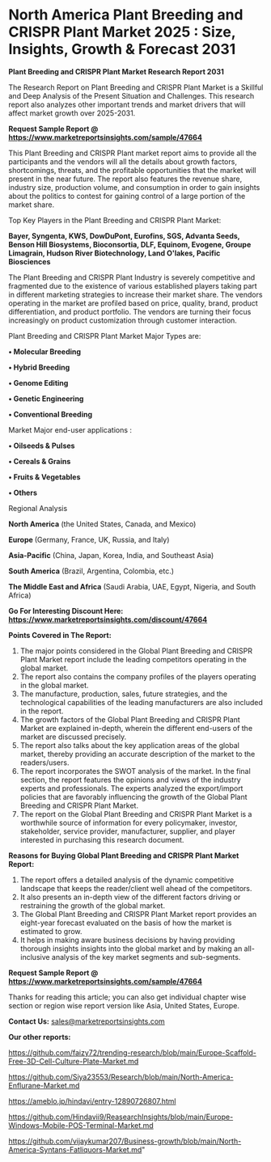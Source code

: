 # North America Plant Breeding and CRISPR Plant Market 2025 : Size, Insights, Growth & Forecast 2031

<strong>Plant Breeding and CRISPR Plant Market Research Report 2031</strong>

The Research Report on Plant Breeding and CRISPR Plant Market is a Skillful and Deep Analysis of the Present Situation and Challenges. This research report also analyzes other important trends and market drivers that will affect market growth over 2025-2031.

<strong>Request Sample Report @ <a href=https://www.marketreportsinsights.com/sample/47664>https://www.marketreportsinsights.com/sample/47664</a></strong>

This Plant Breeding and CRISPR Plant market report aims to provide all the participants and the vendors will all the details about growth factors, shortcomings, threats, and the profitable opportunities that the market will present in the near future. The report also features the revenue share, industry size, production volume, and consumption in order to gain insights about the politics to contest for gaining control of a large portion of the market share.

Top Key Players in the Plant Breeding and CRISPR Plant Market:

<strong>Bayer, Syngenta, KWS, DowDuPont, Eurofins, SGS, Advanta Seeds, Benson Hill Biosystems, Bioconsortia, DLF, Equinom, Evogene, Groupe Limagrain, Hudson River Biotechnology, Land O'lakes, Pacific Biosciences</strong>

The Plant Breeding and CRISPR Plant Industry is severely competitive and fragmented due to the existence of various established players taking part in different marketing strategies to increase their market share. The vendors operating in the market are profiled based on price, quality, brand, product differentiation, and product portfolio. The vendors are turning their focus increasingly on product customization through customer interaction.

Plant Breeding and CRISPR Plant Market Major Types are:

<strong>•  Molecular Breeding

•  Hybrid Breeding

•  Genome Editing

•  Genetic Engineering

•  Conventional Breeding</strong>

Market Major end-user applications :

<strong>•  Oilseeds & Pulses

•  Cereals & Grains

•  Fruits & Vegetables

•  Others</strong>

Regional Analysis

</u><strong><b>North America</b></strong> (the United States, Canada, and Mexico)

<strong><b>Europe </b></strong>(Germany, France, UK, Russia, and Italy)

<strong><b>Asia-Pacific</b></strong> (China, Japan, Korea, India, and Southeast Asia)

<strong><b>South America</b></strong> (Brazil, Argentina, Colombia, etc.)

<strong><b>The Middle East and Africa</b></strong> (Saudi Arabia, UAE, Egypt, Nigeria, and South Africa)

<strong>Go For Interesting Discount Here: <a href=https://www.marketreportsinsights.com/discount/47664>https://www.marketreportsinsights.com/discount/47664</a></strong>

<strong>Points Covered in The Report:</strong>
<ol>
  <li>The major points considered in the Global Plant Breeding and CRISPR Plant Market report include the leading competitors operating in the global market.</li>
  <li>The report also contains the company profiles of the players operating in the global market.</li>
  <li>The manufacture, production, sales, future strategies, and the technological capabilities of the leading manufacturers are also included in the report.</li>
  <li>The growth factors of the Global Plant Breeding and CRISPR Plant Market are explained in-depth, wherein the different end-users of the market are discussed precisely.</li>
  <li>The report also talks about the key application areas of the global market, thereby providing an accurate description of the market to the readers/users.</li>
  <li>The report incorporates the SWOT analysis of the market. In the final section, the report features the opinions and views of the industry experts and professionals. The experts analyzed the export/import policies that are favorably influencing the growth of the Global Plant Breeding and CRISPR Plant Market.</li>
  <li>The report on the Global Plant Breeding and CRISPR Plant Market is a worthwhile source of information for every policymaker, investor, stakeholder, service provider, manufacturer, supplier, and player interested in purchasing this research document.</li>
</ol>
<strong>Reasons for Buying Global Plant Breeding and CRISPR Plant Market Report:</strong>

<ol>
  <li>The report offers a detailed analysis of the dynamic competitive landscape that keeps the reader/client well ahead of the competitors.</li>
  <li>It also presents an in-depth view of the different factors driving or restraining the growth of the global market.</li>
  <li>The Global Plant Breeding and CRISPR Plant Market report provides an eight-year forecast evaluated on the basis of how the market is estimated to grow.</li>
  <li>It helps in making aware business decisions by having providing thorough insights insights into the global market and by making an all-inclusive analysis of the key market segments and sub-segments.</li>
</ol>
<strong>Request Sample Report @ <a href=https://www.marketreportsinsights.com/sample/47664>https://www.marketreportsinsights.com/sample/47664</a></strong>


Thanks for reading this article; you can also get individual chapter wise section or region wise report version like Asia, United States, Europe.

<strong>Contact Us:</strong>
sales@marketreportsinsights.com

<strong>Our other reports:</strong>

<a href=https://github.com/faizy72/trending-research/blob/main/Europe-Scaffold-Free-3D-Cell-Culture-Plate-Market.md>https://github.com/faizy72/trending-research/blob/main/Europe-Scaffold-Free-3D-Cell-Culture-Plate-Market.md</a>

<a href=https://github.com/Siya23553/Research/blob/main/North-America-Enflurane-Market.md>https://github.com/Siya23553/Research/blob/main/North-America-Enflurane-Market.md</a>

<a href=https://ameblo.jp/hindavi/entry-12890726807.html>https://ameblo.jp/hindavi/entry-12890726807.html</a>

<a href=https://github.com/Hindavii9/ReasearchInsights/blob/main/Europe-Windows-Mobile-POS-Terminal-Market.md>https://github.com/Hindavii9/ReasearchInsights/blob/main/Europe-Windows-Mobile-POS-Terminal-Market.md</a>

<a href=https://github.com/vijaykumar207/Business-growth/blob/main/North-America-Syntans-Fatliquors-Market.md>https://github.com/vijaykumar207/Business-growth/blob/main/North-America-Syntans-Fatliquors-Market.md</a>"
